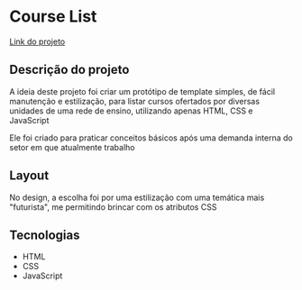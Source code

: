 # Course List
<a href="https://courselist-template.netlify.app/">Link do projeto</a>

## Descrição do projeto
<p>A ideia deste projeto foi criar um protótipo de template simples, de fácil manutenção e estilização, para listar cursos ofertados por diversas unidades de uma rede de ensino, utilizando apenas HTML, CSS e JavaScript</p>

<p>Ele foi criado para praticar conceitos básicos após uma demanda interna do setor em que atualmente trabalho</p>

## Layout
<p>No design, a escolha foi por uma estilização com uma temática mais "futurista", me permitindo brincar com os atributos CSS</p>

## Tecnologias
- HTML
- CSS
- JavaScript
